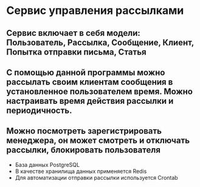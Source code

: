 <h1>Сервис управления рассылками</h1>
<h2>Сервис включает в себя модели: Пользователь, Рассылка, Сообщение, Клиент, Попытка отправки письма, Статья</h2>
<h2>С помощью данной программы можно рассылать своим клиентам сообщения в установленное пользователем время. Можно настраивать время действия рассылки и периодичность.</h2>
<h2>Можно посмотреть зарегистрировать менеджера, он может смотреть и отключать рассылки, блокировать пользователя</h2>

+ База данных PostgreSQL
+ В качестве хранилища данных применяется Redis
+ Для автоматизации отправки рассылки используется Crontab
